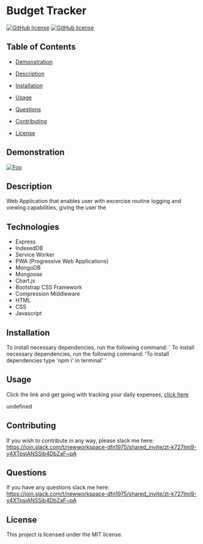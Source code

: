 
                
# Budget Tracker
[![GitHub license](https://img.shields.io/badge/license-MIT-blue.svg)](https://github.com/cristianmontenegrop/Budget-tracker)
[![GitHub license](https://img.shields.io/badge/license-MIT-green.svg)](https://budget-trackerr.herokuapp.com/)

## Table of Contents 

* [Demonstration](#Demonstration)

* [Description](#Description)

* [Installation](#installation)
* [Usage](#usage)
* [Questions](#questions)
* [Contributing](#contributing)


* [License](#license)

## Demonstration

[![Foo](budget-tracker.gif)](https://budget-trackerr.herokuapp.com/) 

## Description

Web Application that enables user with excercise routine logging and viewing capabilities, giving the user the 

## Technologies

<ul><li>Express</li><li> IndexedDB</li><li> Service Worker</li><li> PWA (Progressive Web Applications)</li><li> MongoDB</li><li> Mongoose</li><li> Chart.js</li><li> Bootstrap CSS Framework</li><li> Compression Middleware</li><li> HTML</li><li> CSS</li><li> Javascript</li></ul>
              
## Installation 
 To install necessary dependencies, run the following command: ' To install necessary dependencies, run the following command: 'To install dependencies type 'npm i' in terminal' '                   

## Usage 
 Click the link and get going with tracking your daily expenses, [click here](https://budget-trackerr.herokuapp.com/) 

undefined

## Contributing 
If you wish to contribute in any way, please slack me here: https://join.slack.com/t/newworkspace-dfn1975/shared_invite/zt-k727lmi9-y4XTpsjANSSib4DbZaF~pA  

## Questions 
 If you have any questions slack me here: https://join.slack.com/t/newworkspace-dfn1975/shared_invite/zt-k727lmi9-y4XTpsjANSSib4DbZaF~pA

## License

This project is licensed under the MIT license.


                    